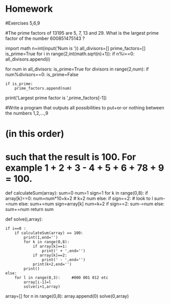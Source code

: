 # Homework
#Exercises 5,6,9

#The prime factors of 13195 are 5, 7, 13 and 29. What is the largest prime factor of the number 600851475143 ?

import math
n=int(input('Num is '))
all_divisors=[]
prime_factors=[]
is_prime=True
for i in range(2,int(math.sqrt(n)+1)):
    if n%i==0:
        all_divisors.append(i)

for num in all_divisors:
    is_prime=True
    for divisors in range(2,num):
        if num%divisors==0:
            is_prime=False

    if is_prime:
        prime_factors.append(num)


print('Largest prime factor is ',prime_factors[-1])



#Write a program that outputs all possibilities to put+or-or nothing between the numbers 1,2,...,9
# (in this order)
# such that the result is 100. For example 1 + 2 + 3 - 4 + 5 + 6 + 78 + 9 = 100.

def calculateSum(array):
    sum=0
    num=1
    sign=1
    for k in range(0,8):
        if array[k]==0:
            num=num*10+k+2 # k+2 num
        else:
            if sign==2: # look to l
                sum-=num
            else:
                sum+=num
            sign=array[k]
            num=k+2
    if sign==2:
        sum-=num
    else:
        sum+=num
    return sum





def solve(i,array):

    if i==8 :
        if calculateSum(array) == 100:
            print(1,end='')
            for k in range(0,8):
                if array[k]==1:
                    print(' + ',end='')
                if array[k]==2:
                    print(' - ',end='')
                print(k+2,end='')
            print()
    else:
        for l in range(0,3):     #000 001 012 etc
            array[i-1]=l
            solve(i+1,array)

array=[]
for n in range(0,8):
    array.append(0)
solve(0,array)




